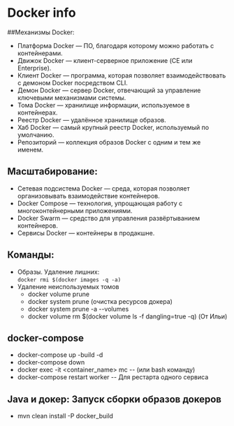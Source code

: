 # Docker info

##Механизмы Docker:  
- Платформа Docker — ПО, благодаря которому можно работать с контейнерами.
- Движок Docker — клиент-серверное приложение (CE или Enterprise).
- Клиент Docker — программа, которая позволяет взаимодействовать с демоном Docker посредством CLI.
- Демон Docker — сервер Docker, отвечающий за управление ключевыми механизмами системы.
- Тома Docker — хранилище информации, используемое в контейнерах.
- Реестр Docker — удалённое хранилище образов.
- Хаб Docker — самый крупный реестр Docker, используемый по умолчанию.
- Репозиторий — коллекция образов Docker с одним и тем же именем.

## Масштабирование:  
- Сетевая подсистема Docker — среда, которая позволяет организовывать взаимодействие контейнеров.
- Docker Compose — технология, упрощающая работу с многоконтейнерными приложениями.
- Docker Swarm — средство для управления развёртыванием контейнеров.
- Сервисы Docker — контейнеры в продакшне.

## Команды:  
- Образы. Удаление лишних:  
``` docker rmi $(docker images -q -a) ```   
- Удаление неиспользуемых томов
    - docker volume prune 
    - docker system prune  (очистка ресурсов докера) 
    - docker system prune -a --volumes 
    - docker volume rm $(docker volume ls -f dangling=true -q)     (От Ильи)

## docker-compose   
- docker-compose up -build -d
- docker-compose down
- docker exec -it <container_name> mc  -- (или bash команду)
- docker-compose restart worker -- Для рестарта одного сервиса


## Java и докер: Запуск сборки образов докеров  
- mvn clean install -P docker_build





